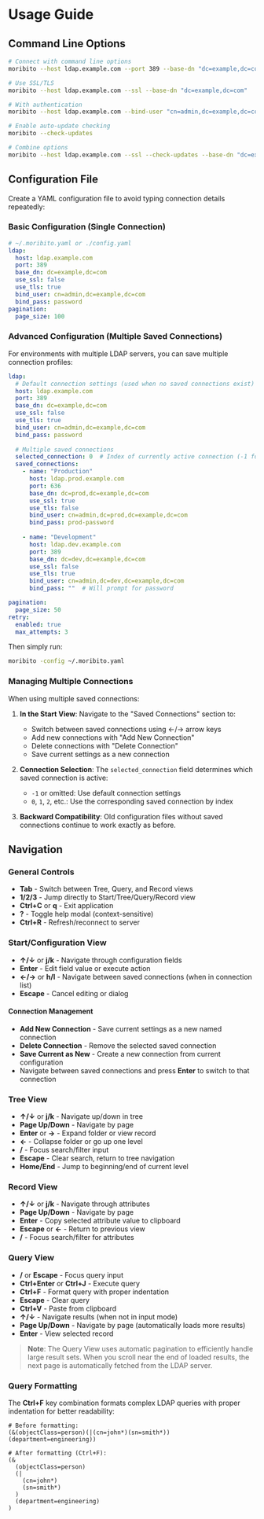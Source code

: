 # Usage Guide

## Command Line Options

```bash
# Connect with command line options
moribito --host ldap.example.com --port 389 --base-dn "dc=example,dc=com"

# Use SSL/TLS
moribito --host ldap.example.com --ssl --base-dn "dc=example,dc=com"

# With authentication
moribito --host ldap.example.com --bind-user "cn=admin,dc=example,dc=com" --bind-password "password" --base-dn "dc=example,dc=com"

# Enable auto-update checking
moribito --check-updates

# Combine options
moribito --host ldap.example.com --ssl --check-updates --base-dn "dc=example,dc=com"
```

## Configuration File

Create a YAML configuration file to avoid typing connection details repeatedly:

### Basic Configuration (Single Connection)

```yaml
# ~/.moribito.yaml or ./config.yaml
ldap:
  host: ldap.example.com
  port: 389
  base_dn: dc=example,dc=com
  use_ssl: false
  use_tls: true
  bind_user: cn=admin,dc=example,dc=com
  bind_pass: password
pagination:
  page_size: 100
```

### Advanced Configuration (Multiple Saved Connections)

For environments with multiple LDAP servers, you can save multiple connection profiles:

```yaml
ldap:
  # Default connection settings (used when no saved connections exist)
  host: ldap.example.com
  port: 389
  base_dn: dc=example,dc=com
  use_ssl: false
  use_tls: true
  bind_user: cn=admin,dc=example,dc=com
  bind_pass: password
  
  # Multiple saved connections
  selected_connection: 0  # Index of currently active connection (-1 for default)
  saved_connections:
    - name: "Production"
      host: ldap.prod.example.com
      port: 636
      base_dn: dc=prod,dc=example,dc=com
      use_ssl: true
      use_tls: false
      bind_user: cn=admin,dc=prod,dc=example,dc=com
      bind_pass: prod-password
    
    - name: "Development"  
      host: ldap.dev.example.com
      port: 389
      base_dn: dc=dev,dc=example,dc=com
      use_ssl: false
      use_tls: true
      bind_user: cn=admin,dc=dev,dc=example,dc=com
      bind_pass: ""  # Will prompt for password

pagination:
  page_size: 50
retry:
  enabled: true
  max_attempts: 3
```

Then simply run:
```bash
moribito -config ~/.moribito.yaml
```

### Managing Multiple Connections

When using multiple saved connections:

1. **In the Start View**: Navigate to the "Saved Connections" section to:
   - Switch between saved connections using ←/→ arrow keys
   - Add new connections with "Add New Connection"
   - Delete connections with "Delete Connection"
   - Save current settings as a new connection

2. **Connection Selection**: The `selected_connection` field determines which saved connection is active:
   - `-1` or omitted: Use default connection settings
   - `0`, `1`, `2`, etc.: Use the corresponding saved connection by index

3. **Backward Compatibility**: Old configuration files without saved connections continue to work exactly as before.

## Navigation

### General Controls

- **Tab** - Switch between Tree, Query, and Record views
- **1/2/3** - Jump directly to Start/Tree/Query/Record view
- **Ctrl+C** or **q** - Exit application
- **?** - Toggle help modal (context-sensitive)
- **Ctrl+R** - Refresh/reconnect to server

### Start/Configuration View

- **↑/↓** or **j/k** - Navigate through configuration fields
- **Enter** - Edit field value or execute action
- **←/→** or **h/l** - Navigate between saved connections (when in connection list)
- **Escape** - Cancel editing or dialog

#### Connection Management
- **Add New Connection** - Save current settings as a new named connection
- **Delete Connection** - Remove the selected saved connection
- **Save Current as New** - Create a new connection from current configuration
- Navigate between saved connections and press **Enter** to switch to that connection

### Tree View

- **↑/↓** or **j/k** - Navigate up/down in tree
- **Page Up/Down** - Navigate by page
- **Enter** or **→** - Expand folder or view record
- **←** - Collapse folder or go up one level
- **/** - Focus search/filter input
- **Escape** - Clear search, return to tree navigation
- **Home/End** - Jump to beginning/end of current level

### Record View

- **↑/↓** or **j/k** - Navigate through attributes
- **Page Up/Down** - Navigate by page
- **Enter** - Copy selected attribute value to clipboard
- **Escape** or **←** - Return to previous view
- **/** - Focus search/filter for attributes

### Query View

- **/** or **Escape** - Focus query input
- **Ctrl+Enter** or **Ctrl+J** - Execute query
- **Ctrl+F** - Format query with proper indentation
- **Escape** - Clear query
- **Ctrl+V** - Paste from clipboard
- **↑/↓** - Navigate results (when not in input mode)
- **Page Up/Down** - Navigate by page (automatically loads more results)
- **Enter** - View selected record

> **Note**: The Query View uses automatic pagination to efficiently handle large result sets. When you scroll near the end of loaded results, the next page is automatically fetched from the LDAP server.

### Query Formatting

The **Ctrl+F** key combination formats complex LDAP queries with proper indentation for better readability:

```
# Before formatting:
(&(objectClass=person)(|(cn=john*)(sn=smith*))(department=engineering))

# After formatting (Ctrl+F):
(&
  (objectClass=person)
  (|
    (cn=john*)
    (sn=smith*)
  )
  (department=engineering)
)
```